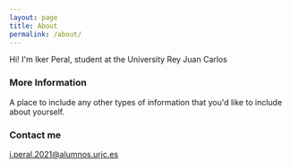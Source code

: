 ```yaml
---
layout: page
title: About
permalink: /about/
---
```


Hi! I'm Iker Peral, student at the University Rey Juan Carlos

### More Information

A place to include any other types of information that you'd like to include about yourself.

### Contact me

[i.peral.2021@alumnos.urjc.es](mailto:i.peral.2021@alumnos.urjc.es)
